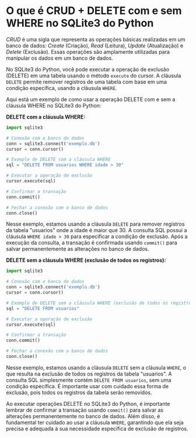 # O que é CRUD + DELETE com e sem WHERE no SQLite3 do Python

_CRUD_ é uma sigla que representa as operações básicas realizadas em um banco de dados: _Create_ (Criação), _Read_ (Leitura), _Update_ (Atualização) e _Delete_ (Exclusão). Essas operações são amplamente utilizadas para manipular os dados em um banco de dados.

No SQLite3 do Python, você pode executar a operação de exclusão (DELETE) em uma tabela usando o método `execute` do cursor. A cláusula `DELETE` permite remover registros de uma tabela com base em uma condição específica, usando a cláusula `WHERE`.

Aqui está um exemplo de como usar a operação DELETE com e sem a cláusula WHERE no SQLite3 do Python:

**DELETE com a cláusula WHERE:**

```python
import sqlite3

# Conexão com o banco de dados
conn = sqlite3.connect('exemplo.db')
cursor = conn.cursor()

# Exemplo de DELETE com a cláusula WHERE
sql = "DELETE FROM usuarios WHERE idade > 30"

# Executar a operação de exclusão
cursor.execute(sql)

# Confirmar a transação
conn.commit()

# Fechar a conexão com o banco de dados
conn.close()
```

Nesse exemplo, estamos usando a cláusula `DELETE` para remover registros da tabela "usuarios" onde a idade é maior que 30. A consulta SQL possui a cláusula `WHERE idade > 30` para especificar a condição de exclusão. Após a execução da consulta, a transação é confirmada usando `commit()` para salvar permanentemente as alterações no banco de dados.

**DELETE sem a cláusula WHERE (exclusão de todos os registros):**

```python
import sqlite3

# Conexão com o banco de dados
conn = sqlite3.connect('exemplo.db')
cursor = conn.cursor()

# Exemplo de DELETE sem a cláusula WHERE (exclusão de todos os registros)
sql = "DELETE FROM usuarios"

# Executar a operação de exclusão
cursor.execute(sql)

# Confirmar a transação
conn.commit()

# Fechar a conexão com o banco de dados
conn.close()
```

Nesse exemplo, estamos usando a cláusula `DELETE` sem a cláusula `WHERE`, o que resulta na exclusão de todos os registros da tabela "usuarios". A consulta SQL simplesmente contém `DELETE FROM usuarios`, sem uma condição específica. É importante usar com cuidado essa forma de exclusão, pois todos os registros da tabela serão removidos.

Ao executar operações DELETE no SQLite3 do Python, é importante lembrar de confirmar a transação usando `commit()` para salvar as alterações permanentemente no banco de dados. Além disso, é fundamental ter cuidado ao usar a cláusula `WHERE`, garantindo que ela seja precisa e adequada à sua necessidade específica de exclusão de registros.
